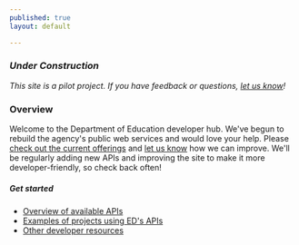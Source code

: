 ```yaml
---
published: true
layout: default

---
```


### _Under Construction_

_This site is a pilot project.  If you have feedback or questions, [let us know](https://github.com/18F/ED-Developer-Hub/issues)!_

### Overview

Welcome to the Department of Education developer hub.  We've begun to rebuild the agency's public web services and would love your help.  Please [check out the current offerings](https://pages.18f.gov/ED-Developer-Hub/basics.html) and [let us know](https://github.com/18F/ED-Developer-Hub/issues) how we can improve.  We'll be regularly adding new APIs and improving the site to make it more developer-friendly, so check back often!  


##### Get started

* [Overview of available APIs](https://pages.18f.gov/ED-Developer-Hub/basics/)
* [Examples of projects using ED's APIs](https://pages.18f.gov/ED-Developer-Hub/gallery/)
* [Other developer resources](https://pages.18f.gov/ED-Developer-Hub/other-resources/)

